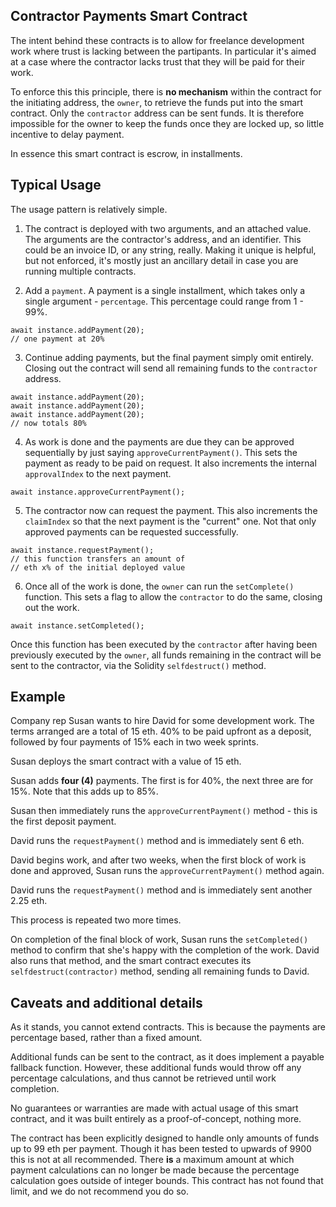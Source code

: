 ## Contractor Payments Smart Contract

The intent behind these contracts is to allow for freelance development work where trust is lacking between the partipants. In particular it's aimed at a case where the contractor lacks trust that they will be paid for their work.

To enforce this this principle, there is **no mechanism** within the contract for the initiating address, the `owner`, to retrieve the funds put into the smart contract. Only the `contractor` address can be sent funds. It is therefore impossible for the owner to keep the funds once they are locked up, so little incentive to delay payment.

In essence this smart contract is escrow, in installments.

## Typical Usage

The usage pattern is relatively simple.

1. The contract is deployed with two arguments, and an attached value. The arguments are the contractor's address, and an identifier. This could be an invoice ID, or any string, really. Making it unique is helpful, but not enforced, it's mostly just an ancillary detail in case you are running multiple contracts.

2. Add a `payment`. A payment is a single installment, which takes only a single argument - `percentage`. This percentage could range from 1 - 99%.

```
await instance.addPayment(20);
// one payment at 20%
```

3. Continue adding payments, but the final payment simply omit entirely. Closing out the contract will send all remaining funds to the `contractor` address.

```
await instance.addPayment(20);
await instance.addPayment(20);
await instance.addPayment(20);
// now totals 80%
```

4. As work is done and the payments are due they can be approved sequentially by just saying `approveCurrentPayment()`. This sets the payment as ready to be paid on request. It also increments the internal `approvalIndex` to the next payment.

```
await instance.approveCurrentPayment();
```

5. The contractor now can request the payment. This also increments the `claimIndex` so that the next payment is the "current" one. Not that only approved payments can be requested successfully.

```
await instance.requestPayment();
// this function transfers an amount of
// eth x% of the initial deployed value
```

6. Once all of the work is done, the `owner` can run the `setComplete()` function. This sets a flag to allow the `contractor` to do the same, closing out the work.

```
await instance.setCompleted();
```

Once this function has been executed by the `contractor` after having been previously executed by the `owner`, all funds remaining in the contract will be sent to the contractor, via the Solidity `selfdestruct()` method.

## Example

Company rep Susan wants to hire David for some development work. The terms arranged are a total of 15 eth. 40% to be paid upfront as a deposit, followed by four payments of 15% each in two week sprints.

Susan deploys the smart contract with a value of 15 eth.

Susan adds **four (4)** payments. The first is for 40%, the next three are for 15%. Note that this adds up to 85%.

Susan then immediately runs the `approveCurrentPayment()` method - this is the first deposit payment.

David runs the `requestPayment()` method and is immediately sent 6 eth.

David begins work, and after two weeks, when the first block of work is done and approved, Susan runs the `approveCurrentPayment()` method again.

David runs the `requestPayment()` method and is immediately sent another 2.25 eth.

This process is repeated two more times.

On completion of the final block of work, Susan runs the `setCompleted()` method to confirm that she's happy with the completion of the work. David also runs that method, and the smart contract executes its `selfdestruct(contractor)` method, sending all remaining funds to David.

## Caveats and additional details

As it stands, you cannot extend contracts. This is because the payments are percentage based, rather than a fixed amount.

Additional funds can be sent to the contract, as it does implement a payable fallback function. However, these additional funds would throw off any percentage calculations, and thus cannot be retrieved until work completion.

No guarantees or warranties are made with actual usage of this smart contract, and it was built entirely as a proof-of-concept, nothing more.

The contract has been explicitly designed to handle only amounts of funds up to 99 eth per payment. Though it has been tested to upwards of 9900 this is not at all recommended. There **is** a maximum amount at which payment calculations can no longer be made because the percentage calculation goes outside of integer bounds. This contract has not found that limit, and we do not recommend you do so.